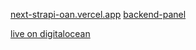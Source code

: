 [next-strapi-oan.vercel.app](https://next-strapi-oan.vercel.app)
[backend-panel](https://ct-be.dev.softgorillas.com/)

[live on digitalocean](https://hammerhead-app-mo9w2.ondigitalocean.app)
